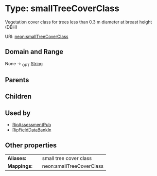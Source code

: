 
# Type: smallTreeCoverClass


Vegetation cover class for trees less than 0.3 m diameter at breast height (DBH)

URI: [neon:smallTreeCoverClass](https://data.neonscience.org/smallTreeCoverClass)


## Domain and Range

None ->  <sub>OPT</sub> [String](types/String.md)

## Parents


## Children


## Used by

 * [RipAssessmentPub](RipAssessmentPub.md)
 * [RipFieldDataBankIn](RipFieldDataBankIn.md)

## Other properties

|  |  |  |
| --- | --- | --- |
| **Aliases:** | | small tree cover class |
| **Mappings:** | | neon:smallTreeCoverClass |

